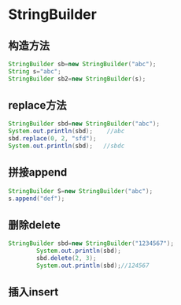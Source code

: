 # StringBuilder

## 构造方法

```java
StringBuilder sb=new StringBuilder("abc");
String s="abc";
StringBuilder sb2=new StringBuilder(s);
```

## replace方法

```java
StringBuilder sbd=new StringBuilder("abc");
System.out.println(sbd);    //abc
sbd.replace(0, 2, "sfd");    
System.out.println(sbd);   //sbdc
```

## 拼接append

```java
StringBuilder S=new StringBuilder("abc");
s.append("def");
```

## 删除delete

```java
StringBuilder sbd=new StringBuilder("1234567");
		System.out.println(sbd);    
		sbd.delete(2, 3);
		System.out.println(sbd);//124567
```

## 插入insert


